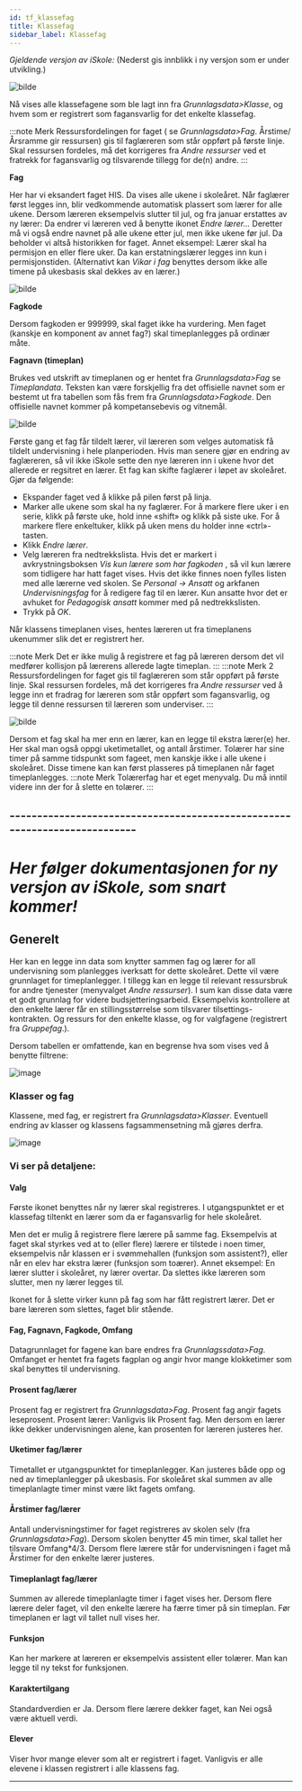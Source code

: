 ```yaml
---
id: tf_klassefag
title: Klassefag
sidebar_label: Klassefag
---
```



_Gjeldende versjon av iSkole:_ (Nederst gis innblikk i ny versjon som er under utvikling.)

![bilde](https://user-images.githubusercontent.com/80097133/194847356-b7d4dbfc-e497-41b2-8a63-c26e44735d7b.png)

Nå vises alle klassefagene som ble lagt inn fra _Grunnlagsdata>Klasse_, og hvem som er registrert som fagansvarlig for det enkelte klassefag.

:::note Merk 
Ressursfordelingen for faget ( se _Grunnlagsdata>Fag_. Årstime/Årsramme gir ressursen) gis til faglæreren som står oppført på første linje. Skal ressursen fordeles, må det korrigeres fra _Andre ressurser_ ved et fratrekk for fagansvarlig og tilsvarende tillegg for de(n) andre. 
:::

**Fag**

Her har vi eksandert faget HIS. Da vises alle ukene i skoleåret. Når faglærer først legges inn, blir vedkommende automatisk plassert som lærer for alle ukene. Dersom læreren eksempelvis slutter til jul, og fra januar erstattes av ny lærer: Da endrer vi læreren ved å benytte ikonet _Endre lærer..._ Deretter må vi også endre navnet på alle ukene etter jul, men ikke ukene før jul. Da beholder vi altså historikken for faget. Annet eksempel: Lærer skal ha permisjon en eller flere uker. Da kan erstatningslærer legges inn kun i permisjonstiden. (Alternativt kan _Vikar i fag_ benyttes dersom ikke alle timene på ukesbasis skal dekkes av en lærer.)

![bilde](https://user-images.githubusercontent.com/80097133/194849763-ea89a63c-0410-41bf-9c59-a15a66244a05.png)

**Fagkode** 

Dersom fagkoden er 999999, skal faget ikke ha vurdering. Men faget (kanskje en komponent av annet fag?) skal timeplanlegges på ordinær måte.

**Fagnavn (timeplan)** 

Brukes ved utskrift av timeplanen og er hentet fra _Grunnlagsdata>Fag_ se _Timeplandata_. Teksten kan være forskjellig fra det offisielle navnet som er bestemt ut fra tabellen som fås frem fra _Grunnlagsdata>Fagkode_. Den offisielle navnet kommer på kompetansebevis og vitnemål.

![bilde](https://user-images.githubusercontent.com/80097133/194848385-1667bdf4-40a3-487e-ab71-280159ff262a.png)

Første gang et fag får tildelt lærer, vil læreren som velges automatisk få tildelt undervisning i hele planperioden.
Hvis man senere gjør en endring av faglæreren, så vil ikke iSkole sette
den nye læreren inn i ukene hvor det allerede er regsitret en lærer. Et fag kan skifte faglærer i løpet av skoleåret. Gjør da følgende:
- Ekspander faget ved å klikke på pilen først på linja.
- Marker alle ukene som skal ha ny faglærer. For å markere flere uker i en serie, klikk på første uke, hold inne «shift» og klikk på siste uke. For å markere flere enkeltuker, klikk på uken mens du holder inne «ctrl»-tasten.
- Klikk _Endre lærer_.
- Velg læreren fra nedtrekkslista. Hvis det er markert i avkrystningsboksen _Vis kun lærere som har fagkoden_ , så vil kun lærere som tidligere har hatt faget vises. Hvis det ikke finnes noen fylles listen med alle lærerne ved skolen. Se _Personal -> Ansatt_ og arkfanen _Undervisningsfag_ for å redigere fag til en lærer. Kun ansatte hvor det er avhuket for _Pedagogisk ansatt_ kommer med på nedtrekkslisten.
- Trykk på _OK_.

Når klassens timeplanen vises, hentes læreren ut fra timeplanens ukenummer slik det er registrert her.

:::note Merk
Det er ikke mulig å registrere et fag på læreren dersom det vil medfører kollisjon på lærerens allerede lagte timeplan.
:::
:::note Merk 2
Ressursfordelingen for faget gis til faglæreren som står oppført på første linje. Skal ressursen fordeles, må det korrigeres fra _Andre ressurser_ ved å legge inn et fradrag for læreren som står oppført som fagansvarlig, og legge til denne ressursen til læreren som underviser.
:::


![bilde](https://user-images.githubusercontent.com/80097133/194858834-62731284-434c-4ba9-8688-cf11fbba31a6.png)


Dersom et fag skal ha mer enn en lærer, kan en legge til ekstra lærer(e) her. Her skal man også oppgi uketimetallet, og antall årstimer. Tolærer har sine timer på samme tidspunkt som fageet, men kanskje ikke i alle ukene i skoleåret. Disse timene kan kan først plasseres på timeplanen når faget timeplanlegges.
:::note Merk
Tolærerfag har et eget menyvalg. Du må inntil videre inn der for å slette en tolærer.
:::

## --------------------------------------------------------------------------
# _Her følger dokumentasjonen for ny versjon av iSkole, som snart kommer!_

## Generelt
Her kan en legge inn data som knytter sammen fag og lærer for all undervisning som planlegges iverksatt for dette skoleåret. Dette vil være grunnlaget for timeplanlegger. I tillegg kan en legge til relevant ressursbruk for andre tjenester (menyvalget _Andre ressurser_). I sum kan disse data være et godt grunnlag for videre budsjetteringsarbeid. Eksempelvis kontrollere at den enkelte lærer får en stillingsstørrelse som tilsvarer tilsettings-kontrakten. Og ressurs for den enkelte klasse, og for valgfagene (registrert fra _Gruppefag_.).

Dersom tabellen er omfattende, kan en begrense hva som vises ved å benytte filtrene: 

![image](https://github.com/BarmanHanssen/iskole/assets/80097133/f839109e-82e7-4111-bf44-a79721b89d7b)


### Klasser og fag
Klassene, med fag, er registrert fra  _Grunnlagsdata>Klasser_. Eventuell endring av klasser og klassens fagsammensetning må gjøres derfra. 


![image](https://github.com/BarmanHanssen/iskole/assets/80097133/d9bf182e-e62e-4325-9fc6-6dd81f795993)

### Vi ser på detaljene:

#### Valg
Første ikonet benyttes når ny lærer skal registreres. I utgangspunktet er et klassefag tiltenkt en lærer som da er fagansvarlig for hele skoleåret. 

Men det er mulig å registrere flere lærere på samme fag. Eksempelvis at faget skal styrkes ved at to (eller flere) lærere er tilstede i noen timer, eksempelvis når klassen er i svømmehallen (funksjon som assistent?), eller når en elev har ekstra lærer (funksjon som toærer). Annet eksempel: En lærer slutter i skoleåret, ny lærer overtar. Da slettes ikke læreren som slutter, men ny lærer legges til.

Ikonet for å slette virker kunn på fag som har fått registrert lærer. Det er bare læreren som slettes, faget blir stående. 

#### Fag, Fagnavn, Fagkode, Omfang
Datagrunnlaget for fagene kan bare endres fra _Grunnlagssdata>Fag_. Omfanget er hentet fra fagets fagplan og angir hvor mange klokketimer som skal benyttes til undervisning.
#### Prosent fag/lærer
Prosent fag er registrert fra _Grunnlagsdata>Fag_. Prosent fag angir fagets leseprosent. Prosent lærer: Vanligvis lik Prosent fag. Men dersom en lærer ikke dekker undervisningen alene, kan prosenten for læreren justeres her. 
#### Uketimer fag/lærer
Timetallet er utgangspunktet for timeplanlegger. Kan justeres både opp og ned av timeplanlegger på ukesbasis. For skoleåret skal summen av alle timeplanlagte timer minst være likt fagets omfang.
#### Årstimer fag/lærer
Antall undervisningstimer for faget registreres av skolen selv (fra _Grunnlagsdata>Fag_).  Dersom skolen benytter 45 min timer, skal tallet her tilsvare Omfang*4/3. Dersom flere lærere står for undervisningen i faget må Årstimer for den enkelte lærer justeres.
#### Timeplanlagt fag/lærer
Summen av allerede timeplanlagte timer i faget vises her. Dersom flere lærere deler faget, vil den enkelte lærere ha færre timer på sin timeplan. Før timeplanen er lagt vil tallet null vises her.
#### Funksjon
Kan her markere at læreren er eksempelvis assistent eller tolærer. Man kan legge til ny tekst for funksjonen.
#### Karaktertilgang
Standardverdien er Ja. Dersom flere lærere dekker faget, kan Nei også være aktuell verdi.
#### Elever 

Viser hvor mange elever som alt er registrert i faget. Vanligvis er alle elevene i klassen registrert i alle klassens fag.

-------------------------------------------------------------------------
